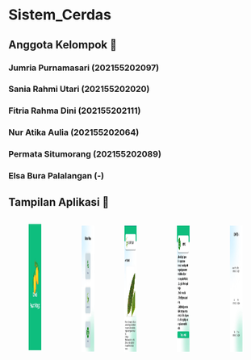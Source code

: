 # Sistem_Cerdas
## Anggota Kelompok 🌱
### Jumria Purnamasari (202155202097)
### Sania Rahmi Utari (202155202020)
### Fitria Rahma Dini (202155202111)
### Nur Atika Aulia (202155202064)
### Permata Situmorang (202155202089)
### Elsa Bura Palalangan (-)

## Tampilan Aplikasi 🌱
<div style="display: flex; flex-direction: row; justify-content: space-between; align-items: center;">
  <figure style="margin-bottom: 20px; text-align: center;">
    <img width="200" height="250" src="gambar/splash screen.jpg">
  </figure>
  
  <figure style="margin-right: 20px; text-align: center;">
    <img width="200" height="250" src="gambar/halaman utama.jpg">
  </figure>
  
  <figure style="text-align: center;">
    <img width="200" height="250" src="gambar/deteksi.jpg">
  </figure>
  
  <figure style="text-align: center;">
    <img width="200" height="250" src="gambar/halaman tentang.jpg">
  </figure>
  
  <figure style="text-align: center;">
    <img width="200" height="250" src="gambar/tentang.jpg">
  </figure>
</div>
